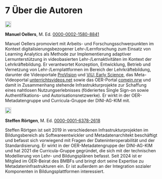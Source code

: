 # 7 Über die Autoren

<img src="media/image29.png" style="width:0.21333in;height:0.21333in"
alt="Logo der Open Researcher and Contributor ID" />

**Manuel Oellers**, M. Ed. [0000-0002-1580-8841](https://orcid.org/0000-0002-1580-8841)

Manuel Oellers promoviert mit Arbeits- und Forschungsschwerpunkten im Kontext digitalisierungsbezogener Lehr-/Lernforschung zum Einsatz von Learning Analytics als Methode zur Implementierung adaptiver Lernunterstützung in videobasierten Lehr-/Lernaktivitäten im Kontext der Lehrkräftebildung. Er verantwortet Konzeption, Entwicklung, Betrieb und Vernetzung von Lehr-/Lernplattformen im Bereich der Lehrkräftebildung, darunter die Videoportale [ProVision](https://www.uni-muenster.de/ProVision/) und [ViU: Early Science](https://www.uni-muenster.de/Koviu/), das Meta-Videoportal [unterrichtsvideos.net](https://unterrichtsvideos.net/metaportal/) sowie das OER-Portal [comein.nrw](https://comein.nrw/portal/ressourcen/) und damit in Zusammenhang stehende Infrastrukturprojekte zur Schaffung eines nahtlosen Nutzungserlebnisses (föderiertes Single Sign-on sowie Authentifikations- und Autorisationsnetzwerke). Er wirkt in der OER-Metadatengruppe und Curricula-Gruppe der DINI-AG-KIM mit.

<img src="media/image29.png" style="width:0.21333in;height:0.21333in"
alt="Logo der Open Researcher and Contributor ID" />

**Steffen Rörtgen**, M. Ed. [0000-0001-6378-2618](https://orcid.org/0000-0001-6378-2618)

Steffen Rörtgen ist seit 2019 in verschiedenen Infrastrukturprojekten im Bildungsbereich als Softwareentwickler und Metadatenarchitekt beschäftigt und befasst sich vorwiegend mit Fragen der Dateninteroperabilität und der Standardisierung. Er wirkt in der OER-Metadatengruppe der DINI-AG-KIM und hat 2021 die Curricula-Gruppe gegründet, die sich mit der technischen Modellierung von Lehr- und Bildungsplänen befasst. Seit 2024 ist er Mitglied im OER-Beirat des BMBFs und bringt dort seine Expertise zu Metadateninfrastrukturen ein. Er ist außerdem an der Integration sozialer Komponenten in Bildungsplattformen interessiert.
